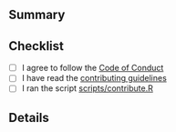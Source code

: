 ## Summary



## Checklist

- [ ] I agree to follow the [Code of Conduct][conduct]
- [ ] I have read the [contributing guidelines][contributing]
- [ ] I ran the script [scripts/contribute.R][contribute.R]

[conduct]: https://github.com/jdblischak/workflowr/blob/master/CODE_OF_CONDUCT.md
[contributing]: https://github.com/jdblischak/workflowr/blob/master/CONTRIBUTING.md
[contribute.R]: https://github.com/jdblischak/workflowr/blob/master/scripts/contribute.R

## Details

